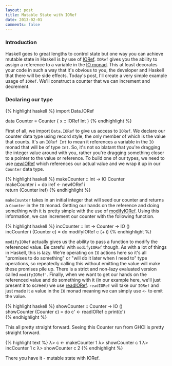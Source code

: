 ```yaml
---
layout: post
title: Mutable State with IORef
date: 2013-02-01
comments: false
---
```


### Introduction

Haskell goes to great lengths to control state but one way you can achieve mutable state in Haskell is by use of [IORef](http://www.haskell.org/ghc/docs/latest/html/libraries/base/Data-IORef.html). `IORef` gives you the ability to assign a reference to a variable in the [IO monad](http://www.haskell.org/ghc/docs/latest/html/libraries/base/System-IO.html#t:IO). This at least decorates your code in such a way that it's obvious to you, the developer and Haskell that there will be side effects. Today's post, I'll create a very simple example usage of `IORef`. We'll construct a counter that we can increment and decrement.

### Declaring our type

{% highlight haskell %}
import Data.IORef                        
                                         
data Counter = Counter { x :: IORef Int }
{% endhighlight %} 

First of all, we import `Data.IORef` to give us access to `IORef`. We declare our counter data type using record style, the only member of which is the value that counts. It's an `IORef Int` to mean it references a variable in the `IO` monad that will be of type `Int`. So, it's not so blatant that you're dragging the integer value around with you, rather you're dragging something closer to a pointer to the value or reference. To build one of our types, we need to use [newIORef](http://hackage.haskell.org/packages/archive/base/latest/doc/html/Data-IORef.html#v:newIORef) which references our actual value and we wrap it up in our `Counter` data type.

{% highlight haskell %}
makeCounter :: Int -> IO Counter        
makeCounter i = do iref <- newIORef i   
                   return (Counter iref)
{% endhighlight %}

`makeCounter` takes in an initial integer that will seed our counter and returns a `Counter` in the `IO` monad. Getting our hands on the reference and doing something with it is pretty simple with the use of [modifyIORef](http://hackage.haskell.org/packages/archive/base/latest/doc/html/Data-IORef.html#v:modifyIORef). Using this information, we can increment our counter with the following function.

{% highlight haskell %}
incCounter :: Int -> Counter -> IO ()            
incCounter i (Counter c) = do modifyIORef c (+ i)
{% endhighlight %}

`modifyIORef` actually gives us the ability to pass a function to modify the referenced value. Be careful with `modifyIORef` though. As with a lot of things in Haskell, this is lazy. We're operating on `IO` actions here so it's all "promises to do something" or "will do it later when I need to" type operations, so repeatedly calling this without emitting the value will make these promises pile up. There is a strict and non-lazy evaluated version called `modifyIORef'`. Finally, when we want to get our hands on the referenced value and do something with it (in our example here, we'll just present it to screen) we use [readIORef](http://hackage.haskell.org/packages/archive/base/latest/doc/html/Data-IORef.html#v:readIORef). `readIORef` will take our `IORef` and just made it a value in the `IO` monad meaning we can simply use `<-` to emit the value.

{% highlight haskell %}
showCounter :: Counter -> IO ()               
showCounter (Counter c) = do c' <- readIORef c
                             print(c')        
{% endhighlight %}

This all pretty straight forward. Seeing this Counter run from GHCI is pretty straight forward.

{% highlight text %}
λ> c <- makeCounter 1
λ> showCounter c
1
λ> incCounter 1 c
λ> showCounter c
2
{% endhighlight %}

There you have it - mutable state with IORef.